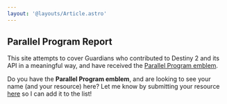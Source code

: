 ```yaml
---
layout: '@layouts/Article.astro'
---
```


## Parallel Program Report

This site attempts to cover Guardians who contributed to Destiny 2 and its API in a meaningful way, and have received
the [Parallel Program emblem][emblem].

Do you have the **Parallel Program emblem**, and are looking to see your name (and your resource) here? Let me know by
submitting your resource [here][contact] so I can add it to the list!

[contact]: /contact 'Submit a resource'
[emblem]: https://destinyemblemcollector.com/emblem?id=3936625542 'Parallel Program emblem'
